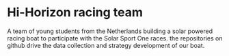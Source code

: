 # Hi-Horizon racing team
A team of young students from the Netherlands building a solar powered racing boat to participate with the Solar Sport One races. the repositories on github drive the data collection and strategy development of our boat.
